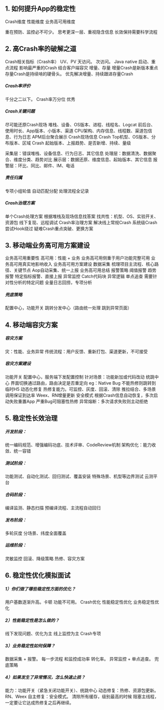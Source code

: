 ## 1. 如何提升App的稳定性
Crash维度
性能维度
业务高可用维度

重在预防、监控必不可少。
思考更深一层、重视隐含信息
长效保持需要科学流程

## 2. 高Crash率的破解之道
Crash相关指标（Crash率）
UV、PV
天访问。 次访问。
Java native 
启动、重点流程
影响最严重的Crash
结合客户端容灾
增量、存量
增量Crash是新版本重点
存量Crash是持续啃的硬骨头。
优先解决增量、持续跟进存量Crash

##### **Crash率评价**

千分之二以下。
Crash率万分位 优秀

##### **Crash关键问题**

尽可能还原Crash现场
堆栈、设备、OS版本、进程、线程名、Logcat
前后台、使用时长、App版本、小版本、渠道
CPU架构、内存信息、线程数、渠道包信息、行为日志
APM后台聚合展示
Crash现场信息
Crash Top机型、OS版本、分布版本、区域
Crash 起始版本、上报趋势、是否新增、持续、量级 

采集层：错误堆栈、设备信息、行为日志、其它信息
处理层：数据清洗、数据聚合、维度分类、趋势对比
展示层：数据还原、维度信息、起始版本、其它信息
报警层：环比、同比、邮件、IM、电话

##### **责任归属**

专项小组轮值
自动匹配分配
处理流程全记录

##### **Crash治理方案**

单个Crash处理方案
根据堆栈及现场信息找答案
找共性：机型、OS、实验开关、资源包
线下复现、远程调试
Crash率治理方案
解决线上常规Crash
系统级Crash尝试Hook绕过
疑难Crash重点突破、更换方案



## 3. 移动端业务高可用方案建设
业务高可用重要性
高可用：性能 + 业务
业务高可用侧重于用户功能完整可用
业务高可用真实地影响收入
业务高可用方案建设
数据采集
梳理项目主流程、核心路径、关键节点
Aop自动采集、统一上报
业务高可用总结
报警策略
阈值报警
趋势报警
特定指标报警、直接上报
异常监控
Catch代码块
异常逻辑
单点追查
需要针对性分析的特定问题
全量日志回捞，专项分析

##### **兜底策略**

配置中心，功能开关
跳转分发中心（路由统一处理 跳到异常页面）



## 4. 移动端容灾方案

##### **容灾方案**

灾：性能、业务异常
传统流程：用户反馈、重新打包、渠道更新，不可接受

##### **容灾方案建设**

功能开关
配置中心，服务端下发配置控制
针对场景：功能新加或代码改动
统跳中心
界面切换通过路由，路由决定是否重定向
eg：Native Bug 不能热修则跳转到临时H5
动态化修复
热修复能力。可监控、灰度、回滚、清除
推拉结合、多场景调用保证到达率
Weex、RN增量更新
安全模式
根据Crash信息自动恢复，多次启动失败重置App
严重Bug可阻塞性热修
异常熔断：多次请求失败则主动拒绝



## 5. 稳定性长效治理

##### **开发阶段：**

统一编码规范、增强编码功底、技术评审、CodeReview机制
架构优化：能力收敛、统一容错

##### **测试阶段：**

功能测试、自动化测试、回归测试、覆盖安装
特殊场景、机型等边界测试
云测平台

##### **合码阶段：**

编译监测、静态扫描
预编译流程、主流程自动回归

##### **发布阶段：**

多轮灰度
分场景、纬度全面覆盖

##### **运维阶段：**

灵敏监控
回滚、降级策略
热修、容灾方案



## 6. 稳定性优化模拟面试
##### 1）你们做了哪些稳定性方面的优化？

用户基数逐渐升高。卡顿 功能不可用。
Crash优化
性能稳定性优化
业务稳定性优化

##### 2）性能稳定性是怎么做的？

线下发现问题、优化为主
线上监控为主
Crash专项

##### 3）业务稳定性如何保障？

数据采集 + 报警。 每一步流程 和监控成功率 转化率。
异常监控 + 单点追查。
兜底策略

##### 4）如果发生了异常情况，怎么快速止损？

能力：功能开关（紧急关闭功能开关）、统跳中心
动态修复：热修、资源包更新。 RN、Weex
自主修复：安全模式。
清除所有缓存，级别最高的时候 阻塞主线程，一定要让它达成热修复之后再继续。